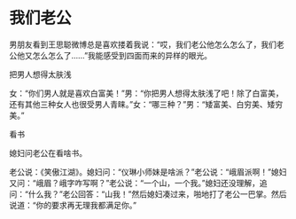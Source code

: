 # 我们老公

男朋友看到王思聪微博总是喜欢搂着我说：“哎，我们老公他怎么怎么了，我们老公他又怎么怎么了……”我能感受到四面而来的异样的眼光。 

把男人想得太肤浅 

女：“你们男人就是喜欢白富美！”男：“你把男人想得太肤浅了吧！除了白富美，还有其他三种女人也很受男人青睐。”女：“哪三种？”男：“矮富美、白穷美、矮穷美。” 

看书 

媳妇问老公在看啥书。 

老公说：《笑傲江湖》。媳妇问：“仪琳小师妹是啥派？”老公说：“峨眉派啊！”媳妇又问：“峨眉？峨字咋写啊？”老公说：“一个山，一个我。”媳妇还没理解，追问：“什么我？”老公回答：“山我！”然后媳妇凑过来，啪地打了老公一巴掌。然后说道：“你的要求再无理我都满足你。”